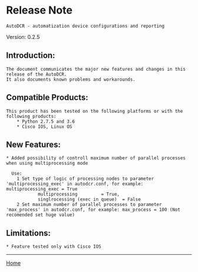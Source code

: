 # Release Note

	AutoDCR - automatization device configurations and reporting

Version: 0.2.5

## Introduction:

	The document communicates the major new features and changes in this release of the AutoDCR. 
	It also documents known problems and workarounds.

## Compatible Products:

	This product has been tested on the following platforms or with the following products:
		* Python 2.7.5 and 3.6
		* Cisco IOS, Linux OS

## New Features:

	* Added possibility of controll maximum number of parallel processes when using multiprocessing mode
	  
	  Use:
		1 Set type of logic of processing nodes to parameter 'multiprocessing_exec' in autodcr.conf, for example: multiprocessing_exec = True
				multiprocessing 		= True, 
				singlrocessing (exec in queue) 	= False
		2 Set maximum number of parallel processes to parameter 'max_process' in autodcr.conf, for example: max_process = 100 (Not recomended set huge value)


## Limitations:
	
	* Feature tested only with Cisco IOS
	
----

[Home](../README.md)